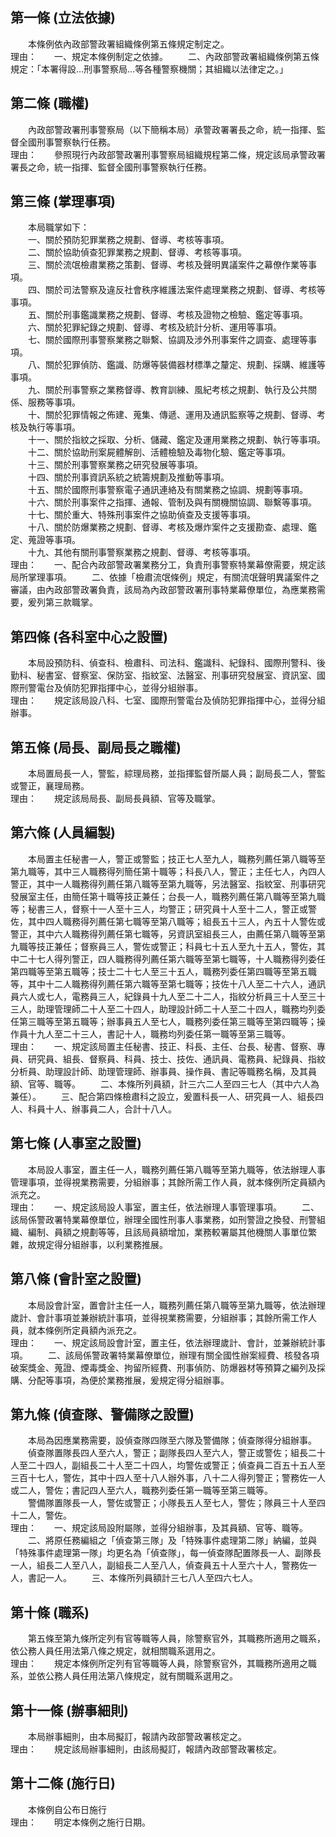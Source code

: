 第一條 (立法依據)
-----------------
　　本條例依內政部警政署組織條例第五條規定制定之。  
理由：　　一、規定本條例制定之依據。
　　二、內政部警政署組織條例第五條規定：「本署得設…刑事警察局…等各種警察機關；其組織以法律定之。」

第二條 (職權)
-------------
　　內政部警政署刑事警察局（以下簡稱本局）承警政署署長之命，統一指揮、監督全國刑事警察執行任務。  
理由：　　參照現行內政部警政署刑事警察局組織規程第二條，規定該局承警政署署長之命，統一指揮、監督全國刑事警察執行任務。

第三條 (掌理事項)
-----------------
　　本局職掌如下：  
　　一、關於預防犯罪業務之規劃、督導、考核等事項。  
　　二、關於協助偵查犯罪業務之規劃、督導、考核等事項。  
　　三、關於流氓檢肅業務之策劃、督導、考核及聲明異議案件之幕僚作業等事項。  
　　四、關於司法警察及違反社會秩序維護法案件處理業務之規劃、督導、考核等事項。  
　　五、關於刑事鑑識業務之規劃、督導、考核及證物之檢驗、鑑定等事項。  
　　六、關於犯罪紀錄之規劃、督導、考核及統計分析、運用等事項。  
　　七、關於國際刑事警察業務之聯繫、協調及涉外刑事案件之調查、處理等事項。  
　　八、關於犯罪偵防、鑑識、防爆等裝備器材標準之釐定、規劃、採購、維護等事項。  
　　九、關於刑事警察之業務督導、教育訓練、風紀考核之規劃、執行及公共關係、服務等事項。  
　　十、關於犯罪情報之佈建、蒐集、傳遞、運用及通訊監察等之規劃、督導、考核及執行等事項。  
　　十一、關於指紋之採取、分析、儲藏、鑑定及運用業務之規劃、執行等事項。  
　　十二、關於協助刑案屍體解剖、活體檢驗及毒物化驗、鑑定等事項。  
　　十三、關於刑事警察業務之研究發展等事項。  
　　十四、關於刑事資訊系統之統籌規劃及推動等事項。  
　　十五、關於國際刑事警察電子通訊連絡及有關業務之協調、規劃等事項。  
　　十六、關於刑事案件之指揮、通報、管制及與有關機關協調、聯繫等事項。  
　　十七、關於重大、特殊刑事案件之協助偵查及支援等事項。  
　　十八、關於防爆業務之規劃、督導、考核及爆炸案件之支援勘查、處理、鑑定、蒐證等事項。  
　　十九、其他有關刑事警察業務之規劃、督導、考核等事項。  
理由：　　一、配合內政部警政署業務分工，負責刑事警察特業幕僚需要，規定該局所掌理事項。
　　二、依據「檢肅流氓條例」規定，有關流氓聲明異議案件之審議，由內政部警政署負責，該局為內政部警政署刑事特業幕僚單位，為應業務需要，爰列第三款職掌。

第四條 (各科室中心之設置)
-------------------------
　　本局設預防科、偵查科、檢肅科、司法科、鑑識科、紀錄科、國際刑警科、後勤科、秘書室、督察室、保防室、指紋室、法醫室、刑事研究發展室、資訊室、國際刑警電台及偵防犯罪指揮中心，並得分組辦事。  
理由：　　規定該局設八科、七室、國際刑警電台及偵防犯罪指揮中心，並得分組辦事。

第五條 (局長、副局長之職權)
---------------------------
　　本局置局長一人，警監，綜理局務，並指揮監督所屬人員；副局長二人，警監或警正，襄理局務。  
理由：　　規定該局局長、副局長員額、官等及職掌。

第六條 (人員編製)
-----------------
　　本局置主任秘書一人，警正或警監；技正七人至九人，職務列薦任第八職等至第九職等，其中三人職務得列簡任第十職等；科長八人，警正；主任七人，內四人警正，其中一人職務得列薦任第八職等至第九職等，另法醫室、指紋室、刑事研究發展室主任，由簡任第十職等技正兼任；台長一人，職務列薦任第八職等至第九職等；秘書三人，督察十一人至十三人，均警正；研究員十人至十二人，警正或警佐，其中四人職務得列薦任第七職等至第八職等；組長五十三人，內五十人警佐或警正，其中六人職務得列薦任第七職等，另資訊室組長三人，由薦任第八職等至第九職等技正兼任；督察員三人，警佐或警正；科員七十五人至九十五人，警佐，其中二十七人得列警正，四人職務得列薦任第六職等至第七職等，十人職務得列委任第四職等至第五職等；技士二十七人至三十五人，職務列委任第四職等至第五職等，其中十二人職務得列薦任第六職等至第七職等；技佐十八人至二十六人，通訊員六人或七人，電務員三人，紀錄員十九人至二十二人，指紋分析員三十人至三十三人，助理管理師二十人至二十四人，助理設計師二十人至二十四人，職務均列委任第三職等至第五職等；辦事員五人至七人，職務列委任第三職等至第四職等；操作員十九人至二十三人，書記十人，職務均列委任第一職等至第三職等。  
理由：　　一、規定該局置主任秘書、技正、科長、主任、台長、秘書、督察、專員、研究員、組長、督察員、科員、技士、技佐、通訊員、電務員、紀錄員、指紋分析員、助理設計師、助理管理師、辦事員、操作員、書記等職務名稱，及其員額、官等、職等。
　　二、本條所列員額，計三六二人至四三七人（其中六人為兼任）。
　　三、配合第四條檢肅科之設立，爰置科長一人、研究員一人、組長四人、科員十人、辦事員二人，合計十八人。

第七條 (人事室之設置)
---------------------
　　本局設人事室，置主任一人，職務列薦任第八職等至第九職等，依法辦理人事管理事項，並得視業務需要，分組辦事；其餘所需工作人員，就本條例所定員額內派充之。  
理由：　　一、規定該局設人事室，置主任，依法辦理人事管理事項。
　　二、該局係警政署特業幕僚單位，辦理全國性刑事人事業務，如刑警證之換發、刑警組織、編制、員額之規劃等等，且該局員額增加，業務較署屬其他機關人事單位繁雜，故規定得分組辦事，以利業務推展。

第八條 (會計室之設置)
---------------------
　　本局設會計室，置會計主任一人，職務列薦任第八職等至第九職等，依法辦理歲計、會計事項並兼辦統計事項，並得視業務需要，分組辦事；其餘所需工作人員，就本條例所定員額內派充之。  
理由：　　一、規定該局設會計室，置主任，依法辦理歲計、會計，並兼辦統計事項。
　　二、該局係警政署特業幕僚單位，辦理有關全國性辦案經費、核發各項破案獎金、蒐證、煙毒獎金、拘留所經費、刑事偵防、防爆器材等預算之編列及採購、分配等事項，為便於業務推展，爰規定得分組辦事。

第九條 (偵查隊、警備隊之設置)
-----------------------------
　　本局為因應業務需要，設偵查隊四隊至六隊及警備隊；偵查隊得分組辦事。  
　　偵查隊置隊長四人至六人，警正；副隊長四人至六人，警正或警佐；組長二十人至二十四人，副組長二十人至二十四人，均警佐或警正；偵查員二百五十五人至三百十七人，警佐，其中十四人至十八人辦外事，八十二人得列警正；警務佐一人或二人，警佐；書記四人至六人，職務列委任第一職等至第三職等。  
　　警備隊置隊長一人，警佐或警正；小隊長五人至七人，警佐；隊員三十人至四十二人，警佐。  
理由：　　一、規定該局設附屬隊，並得分組辦事，及其員額、官等、職等。
　　二、將原任務編組之「偵查第三隊」及「特殊事件處理第二隊」納編，並與「特殊事件處理第一隊」均更名為「偵查隊」，每一偵查隊配置隊長一人、副隊長一人，組長二人至八人，副組長二人至八人，偵查員五十人至六十人，警務佐一人，書記一人。
　　三、本條所列員額計三七八人至四六七人。

第十條 (職系)
-------------
　　第五條至第九條所定列有官等職等人員，除警察官外，其職務所適用之職系，依公務人員任用法第八條之規定，就相關職系選用之。  
理由：　　規定本條例所定列有官等職等人員，除警察官外，其職務所適用之職系，並依公務人員任用法第八條規定，就有關職系選用之。

第十一條 (辦事細則)
-------------------
　　本局辦事細則，由本局擬訂，報請內政部警政署核定之。  
理由：　　規定該局辦事細則，由該局擬訂，報請內政部警政署核定。

第十二條 (施行日)
-----------------
　　本條例自公布日施行  
理由：　　明定本條例之施行日期。